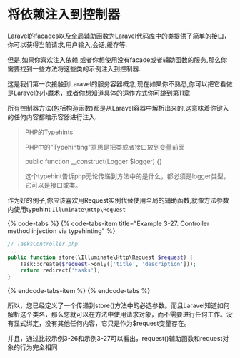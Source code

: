 # 将依赖注入到控制器

Laravel的facades以及全局辅助函数为Laravel代码库中的类提供了简单的接口，你可以获得当前请求,用户输入,会话,缓存等.

但是,如果你喜欢注入依赖,或者你想使用没有facade或者辅助函数的服务,那么你需要找到一些方法将这些类的示例注入到控制器.

这是我们第一次接触到Laravel的服务容器概念,现在如果你不熟悉,你可以把它看做是Laravel的小魔术，或者你想知道具体的运作方式你可跳到第11章

所有控制器方法\(包括构造函数\)都是从Laravel容器中解析出来的,这意味着你键入的任何内容都暗示容器进行注入.

> PHP的Typehints
>
> PHP中的"Typehinting"意思是把类或者接口放到变量前面
>
> public function \_\_construct\(Logger $logger\) {}
>
> 这个typehint告诉php无论传递到方法中的是什么，都必须是logger类型，它可以是接口或类。

作为好的例子,你应该喜欢用Request实例代替使用全局的辅助函数,就像方法参数内使用typehint `Illuminate\Http\Request`

{% code-tabs %}
{% code-tabs-item title="Example 3-27. Controller method injection via typehinting" %}
```php
// TasksController.php
...
public function store(\Illuminate\Http\Request $request) {
    Task::create($request->only(['title', 'description'])); 
    return redirect('tasks');
}
```
{% endcode-tabs-item %}
{% endcode-tabs %}

所以，您已经定义了一个传递到store\(\)方法中的必选参数。而且Laravel知道如何解析这个类名，那么您就可以在方法中使用请求对象，而不需要进行任何工作。没有显式绑定，没有其他任何内容，它只是作为$request变量存在。

并且，通过比较示例3-26和示例3-27可以看出，request\(\)辅助函数和request对象的行为完全相同



